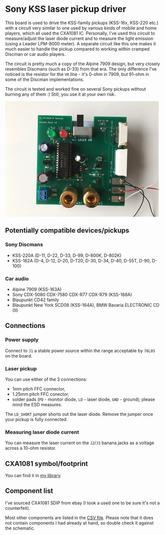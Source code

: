 # Sony KSS laser pickup driver

This board is used to drive the KSS-family pickups (KSS-16x, KSS-220 etc.) with a circuit very similar to one used by various kinds of mobile and home players, which all used the CXA1081 IC. Personally, I've used this circuit to measure/adjust the laser diode current and to measure the light emission (using a Leader LPM-8000 meter). A separate circuit like this one makes it much easier to handle the pickup compared to working within cramped Discman or car audio players.

The circuit is pretty much a copy of the Alpine 7909 design, but very closely resembles Discmans (such as D-33) from that era. The only difference I've noticed is the resistor for the `VR` line - it's 0-ohm in 7909, but 91-ohm in some of the Discman implementations.

The circuit is tested and worked fine on several Sony pickups without burning any of them :) Still, you use it at your own risk.

![3D render](/pictures/IMG_1101_thumb.JPG)

## Potentially compatible devices/pickups

### Sony Discmans
- KSS-220A (D-11, D-22, D-33, D-99, D-800K, D-802K)
- KSS-162A (D-4, D-12, D-20, D-T20, D-30, D-34, D-40, D-55T, D-90, D-100)

### Car audio
- Alpine 7909 (KSS-163A)
- Sony CDX-5080 CDX-7580 CDX-R77 CDX-R79 (KSS-168A)
- Blaupunkt CD42 family
- Blaupunkt New York SCD08 (KSS-164A), BMW Bavaria ELECTRONIC CD (II)

## Connections

### Power supply
Connect to `J1` a stable power source within the range acceptable by `78L05` on the board.

### Laser pickup
You can use either of the 3 connections:
- 1mm pitch FFC connector,
- 1.25mm pitch FFC conector,
- solder pads (`PD` - monitor diode, `LD` - laser diode, `GND` - ground); please mind the ESD measures.

The `LD_SHORT` jumper shorts out the laser diode. Remove the jumper once your pickup is fully connected.

### Measuring laser diode current

You can measure the laser current on the `J2`/`J3` banana jacks as a voltage across a 10-ohm resistor.

## CXA1081 symbol/footprint

You can find it in [my library](https://github.com/dymczykm/marcin_kicad_library).

## Component list

I've sourced CXA1081 SDIP from ebay (I took a used one to be sure it's not a counterfeit).

Most other components are listed in the [CSV file](digikey_bom.csv). Please note that it does not contain components I had already at hand, so double check it against the schematic.
